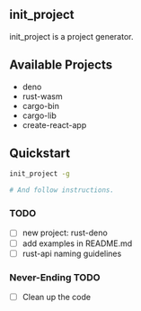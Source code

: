 ## init_project

init_project is a project generator.

## Available Projects

- deno
- rust-wasm
- cargo-bin
- cargo-lib
- create-react-app

## Quickstart

```bash
init_project -g

# And follow instructions.
```

### TODO

- [ ] new project: rust-deno
- [ ] add examples in README.md
- [ ] rust-api naming guidelines

### Never-Ending TODO

- [ ] Clean up the code
